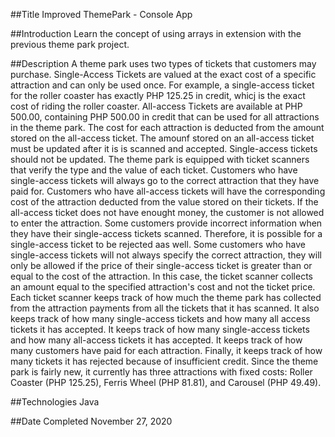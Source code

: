 ##Title
Improved ThemePark - Console App

##Introduction
Learn the concept of using arrays in extension with the previous theme park project.

##Description
	A theme park uses two types of tickets that customers may purchase. Single-Access Tickets are valued
at the exact cost of a specific attraction and can only be used once. For example, a single-access ticket
for the roller coaster has exactly PHP 125.25 in credit, whicj is the exact cost of riding the roller 
coaster. All-access Tickets are available at PHP 500.00, containing PHP 500.00 in credit that can
be used for all attractions in the theme park. The cost for each attraction is deducted from the amount
stored on the all-access ticket. The amounf stored on an all-access ticket must be updated after it is 
is scanned and accepted. Single-access tickets should not be updated.
	The theme park is equipped with ticket scanners that verify the type and the value of each
ticket. Customers who have single-access tickets will always go to the correct attraction that they
have paid for. Customers who have all-access tickets will have the corresponding cost of the attraction 
deducted from the value stored on their tickets. If the all-access ticket does not have enought money,
the customer is not allowed to enter the attraction. Some customers provide incorrect information
when they have their single-access tickets scanned. Therefore, it is possible for a single-access ticket
to be rejected aas well. Some customers who have single-access tickets will not always specify the correct
attraction, they will only be allowed if the price of their single-access ticket is greater than or
equal to the cost of the attraction. In this case, the ticket scanner collects an amount equal to the 
specified attraction's cost and not the ticket price.
	Each ticket scanner keeps track of how much the theme park has collected from the attraction
payments from all the tickets that it has scanned. It also keeps track of how many single-access tickets
and how many all access tickets it has accepted. It keeps track of how many single-access tickets and 
how many all-access tickets it has accepted. It keeps track of how many customers have paid for each
attraction. Finally, it keeps track of how many tickets it has rejected because of insufficient credit.
	Since the theme park is fairly new, it currently has three attractions with fixed costs:
Roller Coaster (PHP 125.25), Ferris Wheel (PHP 81.81), and Carousel (PHP 49.49).

##Technologies
Java

##Date Completed
November 27, 2020
